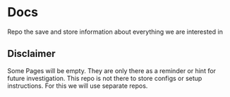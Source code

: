 # Docs
Repo the save and store information about everything we are interested in 

## Disclaimer
Some Pages will be empty. They are only there as a reminder or hint for future investigation.
This repo is not there to store configs or setup instructions. For this we will use separate repos.


